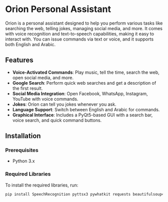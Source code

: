 # Orion Personal Assistant

Orion is a personal assistant designed to help you perform various tasks like searching the web, telling jokes, managing social media, and more. It comes with voice recognition and text-to-speech capabilities, making it easy to interact with. You can issue commands via text or voice, and it supports both English and Arabic.

## Features

- **Voice-Activated Commands**: Play music, tell the time, search the web, open social media, and more.
- **Google Search**: Perform quick web searches and get a description of the first result.
- **Social Media Integration**: Open Facebook, WhatsApp, Instagram, YouTube with voice commands.
- **Jokes**: Orion can tell you jokes whenever you ask.
- **Language Support**: Switch between English and Arabic for commands.
- **Graphical Interface**: Includes a PyQt5-based GUI with a search bar, voice search, and quick command buttons.

## Installation

### Prerequisites

- Python 3.x

### Required Libraries

To install the required libraries, run:

```bash
pip install SpeechRecognition pyttsx3 pywhatkit requests beautifulsoup4 numpy googlesearch-python
